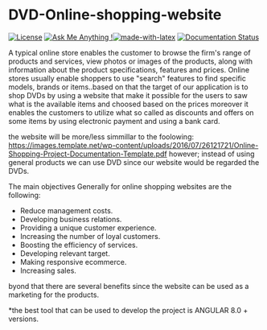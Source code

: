 # DVD-Online-shopping-website
[![License](https://img.shields.io/badge/License-Apache%202.0-blue.svg)](https://opensource.org/licenses/Apache-2.0)  [![Ask Me Anything !](https://img.shields.io/badge/Ask%20me-anything-1abc9c.svg)](https://GitHub.com/Naereen/ama)[![made-with-latex](https://img.shields.io/badge/Made%20with-LaTeX-1f425f.svg)](https://www.latex-project.org/) [![Documentation Status](https://readthedocs.org/projects/ansicolortags/badge/?version=latest)](http://ansicolortags.readthedocs.io/?badge=latest)





A typical online store enables the customer to browse the firm's range of products and services, view photos or images of the products, along with information about the product specifications, features and prices. Online stores usually enable shoppers to use "search" features to find specific models, brands or items..based on that the target of our application is to shop DVDs by using a website that make it possible for the users to saw what is the available items and choosed based on the prices moreover it enables the customers to utilize what so called as discounts and offers on some items by using electronic payment and using a bank card.

the website will be more/less simmillar to the foolowing:
https://images.template.net/wp-content/uploads/2016/07/26121721/Online-Shopping-Project-Documentation-Template.pdf
however; instead of using general products we can use DVD since our website would be regarded the DVDs.

The main objectives Generally for online shopping websites are the following:
+ Reduce management costs.
+ Developing business relations.
+ Providing a unique customer experience.
+ Increasing the number of loyal customers.
+ Boosting the efficiency of services.
+ Developing relevant target.
+ Making responsive ecommerce.
+ Increasing sales.

byond that there are several benefits since the website can be used as a marketing for the products.

*the best tool that can be used to develop the project is ANGULAR 8.0 + versions.


